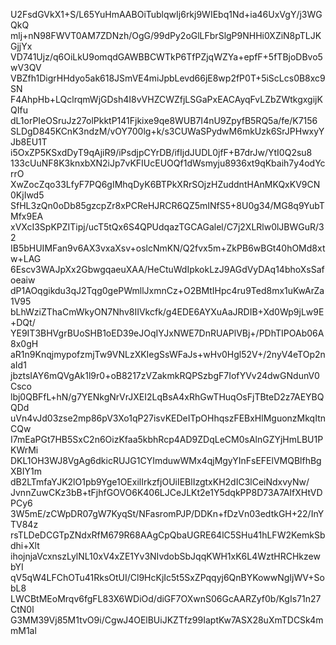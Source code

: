 U2FsdGVkX1+S/L65YuHmAABOiTublqwIj6rkj9WIEbq1Nd+ia46UxVgY/j3WGQkQ
mlj+nN98FWVT0AM7ZDNzh/OgG/99dPy2oGlLFbrSlgP9NHHi0XZiN8pTLJKGjjYx
VD741Ujz/q6OiLkU9omqdGAWBBCWTkP6TfPZjqWZYa+epfF+5fTBjoDBvo5wV3QV
VBZfh1DigrHHdyo5ak618JSmVE4miJpbLevd66jE8wp2fP0T+5iScLcs0B8xc9SN
F4AhpHb+LQclrqmWjGDsh4I8vVHZCWZfjLSGaPxEACAyqFvLZbZWtkgxgijKQIfu
dL1orPIeOSruJz27olPkktP141Fjkixe9qe8WUB7I4nU9ZpyfB5RQ5a/fe/K7156
SLDgD845KCnK3ndzM/vOY700lg+k/s3CUWaSPydwM6mkUzk6SrJPHwxyYJb8EU1T
i5OxZP5KSxdDyT9qAjiR9/iPsdjpCYrDB/ifIjdJUDL0jfF+B7drJw/YtI0Q2su8
133cUuNF8K3knxbXN2iJp7vKFIUcEUOQf1dWsmyju8936xt9qKbaih7y4odYcrrO
XwZocZqo33LfyF7PQ6gIMhqDyK6BTPkXRrSOjzHZuddntHAnMKQxKV9CN0KjIwd5
SfHL3zQn0oDb85gzcpZr8xPCReHJRCR6QZ5mINfS5+8U0g34/MG8q9YubTMfx9EA
xVXcI3SpKPZITipj/ucT5tQx6S4QPUdqazTGCAGalel/C7j2XLRlw0lJBWGuR/32
IB5bHUIMFan9v6AX3vxaXsv+oslcNmKN/Q2fvx5m+ZkPB6wBGt40hOMd8xtw+LAG
6Escv3WAJpXx2GbwgqaeuXAA/HeCtuWdIpkokLzJ9AGdVyDAq14bhoXsSafoeaiw
dP1AOqgikdu3qJ2Tqg0gePWmllJxmnCz+O2BMtIHpc4ru9Ted8mx1uKwArZa1V95
bLhWziZThaCmWkyON7Nhv8IIVkcfk/g4EDE6AYXuAaJRDIB+Xd0Wp9jLw9E+DQt/
YE9IT3BHVgrBUoSHB1oED39eJOqIYJxNWE7DnRUAPlVBj+/PDhTIPOAb06A8x0gH
aR1n9KnqjmypofzmjTw9VNLzXKIegSsWFaJs+wHv0Hgl52V+/2nyV4eTOp2naId1
jbztsIAY6mQVgAk1l9r0+oB8217zVZakmkRQPSzbgF7IofYVv24dwGNdunV0Csco
lbj0QBFfL+hN/g7YENkgNrVrJXEI2LqBsA4xRhGwTHuqOsFjTBteD2z7AEYBQQDd
uVn4vJd03zse2mp86pV3Xo1qP27isvKEDeITpOHhqszFEBxHlMguonzMkqItnCQw
I7mEaPGt7HB5SxC2n6OizKfaa5kbhRcp4AD9ZDqLeCM0sAlnGZYjHmLBU1PKWrMi
DKL1OH3WJ8VgAg6dkicRUJG1CYImduwWMx4qjMgyYInFsEFElVMQBlfhBgXBIY1m
dB2LTmfaYJK2lO1pb9Yge1OExilIrkzfjOUiIEBlIzgtxKH2dIC3lCeiNdxvyNw/
JvnnZuwCKz3bB+tFjhfGOVO6K406LJCeJLKt2e1Y5dqkPP8D73A7AIfXHtVDPCy6
3W5mE/zCWpDR07gW7KyqSt/NFasromPJP/DDKn+fDzVn03edtkGH+22/InYTV84z
rsTLDeDCGTpZNdxRfM679R68AAgCpQbaUGRE64lC5SHu41hLFW2KemkSbdhi+Xlt
ihojnjaVcxnszLylNL10xV4xZE1Yv3NIvdobSbJqqKWH1xK6L4WztHRCHkzewbYI
qV5qW4LFChOTu41RksOtUI/Cl9HcKjIc5t5SxZPqqyj6QnBYKowwNgIjWV+SobL8
LWCBtMEoMrqv6fgFL83X6WDiOd/diGF7OXwnS06GcAARZyf0b/KgIs71n27CtN0l
G3MM39Vj85M1tvO9i/CgwJ4OElBUiJKZTfz99IaptKw7ASX28uXmTDCSk4mmM1al

